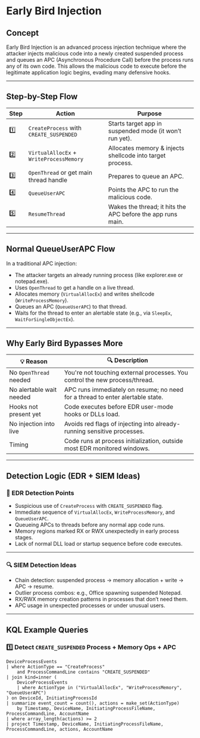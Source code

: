# Early Bird Injection

## Concept

Early Bird Injection is an advanced process injection technique where the attacker injects malicious code into a newly created suspended process and queues an APC (Asynchronous Procedure Call) before the process runs any of its own code. This allows the malicious code to execute before the legitimate application logic begins, evading many defensive hooks.

---

## Step-by-Step Flow

| Step | Action                               | Purpose                                                     |
|-------|---------------------------------------|-------------------------------------------------------------|
| 1️⃣   | `CreateProcess` with `CREATE_SUSPENDED` | Starts target app in suspended mode (it won’t run yet).      |
| 2️⃣   | `VirtualAllocEx` + `WriteProcessMemory` | Allocates memory & injects shellcode into target process.    |
| 3️⃣   | `OpenThread` or get main thread handle  | Prepares to queue an APC.                                   |
| 4️⃣   | `QueueUserAPC`                        | Points the APC to run the malicious code.                   |
| 5️⃣   | `ResumeThread`                        | Wakes the thread; it hits the APC before the app runs main. |

---

## Normal QueueUserAPC Flow

In a traditional APC injection:

- The attacker targets an already running process (like explorer.exe or notepad.exe).
- Uses `OpenThread` to get a handle on a live thread.
- Allocates memory (`VirtualAllocEx`) and writes shellcode (`WriteProcessMemory`).
- Queues an APC (`QueueUserAPC`) to that thread.
- Waits for the thread to enter an alertable state (e.g., via `SleepEx`, `WaitForSingleObjectEx`).

---

## Why Early Bird Bypasses More

| 💡 Reason               | 🔍 Description                                                                 |
|-------------------------|-------------------------------------------------------------------------------|
| No `OpenThread` needed   | You're not touching external processes. You control the new process/thread. |
| No alertable wait needed | APC runs immediately on resume; no need for a thread to enter alertable state. |
| Hooks not present yet    | Code executes before EDR user-mode hooks or DLLs load.                       |
| No injection into live   | Avoids red flags of injecting into already-running sensitive processes.      |
| Timing                   | Code runs at process initialization, outside most EDR monitored windows.    |

---

## Detection Logic (EDR + SIEM Ideas)

### 🚩 EDR Detection Points
- Suspicious use of `CreateProcess` with `CREATE_SUSPENDED` flag.
- Immediate sequence of `VirtualAllocEx`, `WriteProcessMemory`, and `QueueUserAPC`.
- Queueing APCs to threads before any normal app code runs.
- Memory regions marked RX or RWX unexpectedly in early process stages.
- Lack of normal DLL load or startup sequence before code executes.

---

### 🔍 SIEM Detection Ideas
- Chain detection: suspended process → memory allocation + write → APC → resume.
- Outlier process combos: e.g., Office spawning suspended Notepad.
- RX/RWX memory creation patterns in processes that don’t need them.
- APC usage in unexpected processes or under unusual users.

---

## KQL Example Queries

### 1️⃣ Detect `CREATE_SUSPENDED` Process + Memory Ops + APC

```kql
DeviceProcessEvents
| where ActionType == "CreateProcess"
    and ProcessCommandLine contains "CREATE_SUSPENDED"
| join kind=inner (
    DeviceProcessEvents
    | where ActionType in ("VirtualAllocEx", "WriteProcessMemory", "QueueUserAPC")
) on DeviceId, InitiatingProcessId
| summarize event_count = count(), actions = make_set(ActionType)
    by Timestamp, DeviceName, InitiatingProcessFileName, ProcessCommandLine, AccountName
| where array_length(actions) >= 2
| project Timestamp, DeviceName, InitiatingProcessFileName, ProcessCommandLine, actions, AccountName
